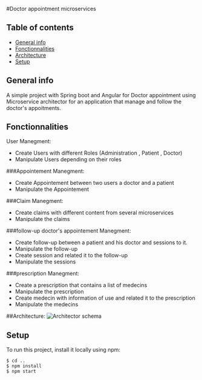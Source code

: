 #Doctor appointment microservices

## Table of contents
* [General info](#general-info)
* [Fonctionnalities](#fonctionnalities)
* [Architecture](#architecture)
* [Setup](#setup)

## General info
A simple project with Spring boot and Angular for Doctor appointment using Microservice architector for an application that manage and follow the doctor's appoitments.
	
## Fonctionnalities
User Manegment:
* Create Users with different Roles (Administration , Patient , Doctor)
* Manipulate Users depending on their roles

###Appointement Manegment:
* Create Appointement between two users a doctor and a patient
* Manipulate the Appointement

###Claim Manegment:
* Create claims with different content from several microservices
* Manipulate the claims

###follow-up doctor's appointement Manegment:
* Create follow-up between a patient and his doctor and sessions to it.
* Manipulate the follow-up 
* Create  session and related it to the follow-up
* Manipulate the sessions


###prescription Manegment:
* Create a prescription that contains a list of medecins
* Manipulate the prescription 
* Create medecin with information of use and related it to the prescription
* Manipulate the medecins

##Architecture:	
![Architector schema](https://i1.wp.com/thebasictechinfo.com/wp-content/uploads/2021/06/maxresdefault.jpg?w=1280&ssl=1)

## Setup
To run this project, install it locally using npm:

```
$ cd ..
$ npm install
$ npm start
```
